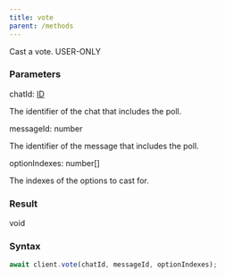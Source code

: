 ```yaml
---
title: vote
parent: /methods
---
```


Cast a vote.<span class="select-none"> <span class="inline-flex w-fit items-center"><span class="w-fit bg-dbt px-1.5 rounded-md select-none text-fgt text-[10px]">USER-ONLY</span></span> </span>

### Parameters 

<div class="flex flex-col gap-3"><div><div class="font-mono" id="p_chatId" data-anchor><span class="font-bold">chatId</span><span class="opacity-50">:</span> <a href="/gh/types/id"  >ID</a></div><div class="pl-3"><div class="no-margin">

The identifier of the chat that includes the poll.

</div></div></div><div><div class="font-mono" id="p_messageId" data-anchor><span class="font-bold">messageId</span><span class="opacity-50">:</span> <span>number</span></div><div class="pl-3"><div class="no-margin">

The identifier of the message that includes the poll.

</div></div></div><div><div class="font-mono" id="p_optionIndexes" data-anchor><span class="font-bold">optionIndexes</span><span class="opacity-50">:</span> <span>number</span><span class="opacity-50">[]</span></div><div class="pl-3"><div class="no-margin">

The indexes of the options to cast for.

</div></div></div></div>

### Result 

<div class="font-mono"><span>void</span></div>

### Syntax

```ts
await client.vote(chatId, messageId, optionIndexes);
```



